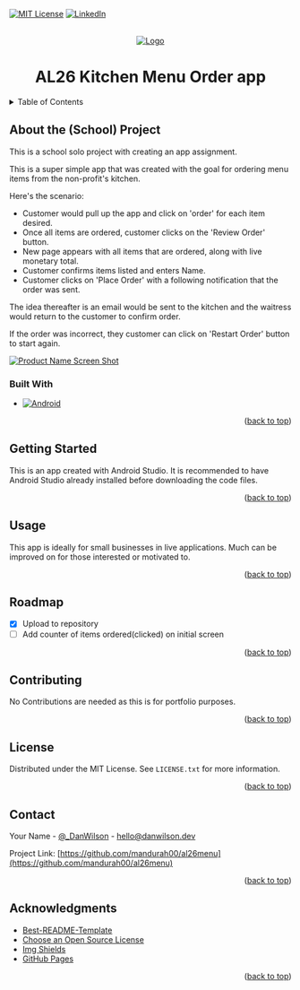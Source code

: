 <a name="readme-top"></a>
[![MIT License][license-shield]][license-url]
[![LinkedIn][linkedin-shield]][linkedin-url]

<!-- PROJECT LOGO -->
<br />
<div align="center">
  <a href="https://github.com/mandurah00/al26menu">
    <img src="https://danwilson.dev/meta/ReadMe_al26.gif" alt="Logo">
  </a>

  <h1 align="center">AL26 Kitchen Menu Order app</h1>
</div>



<!-- TABLE OF CONTENTS -->
<details>
  <summary>Table of Contents</summary>
  <ol>
    <li>
      <a href="#about-the-school-project">About The Project</a>
      <ul>
        <li><a href="#built-with">Built With</a></li>
      </ul>
    </li>
    <li>
      <a href="#getting-started">Getting Started</a>
    </li>
    <li><a href="#usage">Usage</a></li>
    <li><a href="#roadmap">Roadmap</a></li>
    <li><a href="#contributing">Contributing</a></li>
    <li><a href="#license">License</a></li>
    <li><a href="#contact">Contact</a></li>
    <li><a href="#acknowledgments">Acknowledgments</a></li>
  </ol>
</details>



<!-- ABOUT THE PROJECT -->
## About the (School) Project

This is a school solo project with creating an app assignment.

This is a super simple app that was created with the goal for ordering menu items from the non-profit's kitchen.

Here's the scenario:
* Customer would pull up the app and click on 'order' for each item desired.
* Once all items are ordered, customer clicks on the 'Review Order' button.
* New page appears with all items that are ordered, along with live monetary total.
* Customer confirms items listed and enters Name.
* Customer clicks on 'Place Order' with a following notification that the order was sent.

The idea thereafter is an email would be sent to the kitchen and the waitress would return to the customer to confirm order.

If the order was incorrect, they customer can click on 'Restart Order' button to start again.

[![Product Name Screen Shot][product-screenshot]](https://danwilson.dev)



### Built With

* [![Android][AndroidStudio]][Android-url]

<p align="right">(<a href="#readme-top">back to top</a>)</p>



<!-- GETTING STARTED -->
## Getting Started

This is an app created with Android Studio. It is recommended to have Android Studio already installed before downloading the code files.

<p align="right">(<a href="#readme-top">back to top</a>)</p>



<!-- USAGE EXAMPLES -->
## Usage

This app is ideally for small businesses in live applications. Much can be improved on for those interested or motivated to. 

<p align="right">(<a href="#readme-top">back to top</a>)</p>



<!-- ROADMAP -->
## Roadmap

- [x] Upload to repository
- [ ] Add counter of items ordered(clicked) on initial screen

<p align="right">(<a href="#readme-top">back to top</a>)</p>



<!-- CONTRIBUTING -->
## Contributing

No Contributions are needed as this is for portfolio purposes.

<p align="right">(<a href="#readme-top">back to top</a>)</p>



<!-- LICENSE -->
## License

Distributed under the MIT License. See `LICENSE.txt` for more information.

<p align="right">(<a href="#readme-top">back to top</a>)</p>



<!-- CONTACT -->
## Contact

Your Name - [@_DanWilson](https://www.linkedin.com/in/idanwilson/) - hello@danwilson.dev

Project Link: [https://github.com/mandurah00/al26menu](https://github.com/mandurah00/al26menu)

<p align="right">(<a href="#readme-top">back to top</a>)</p>



<!-- ACKNOWLEDGMENTS -->
## Acknowledgments

* [Best-README-Template](https://github.com/othneildrew/Best-README-Template)
* [Choose an Open Source License](https://choosealicense.com)
* [Img Shields](https://shields.io)
* [GitHub Pages](https://pages.github.com)

<p align="right">(<a href="#readme-top">back to top</a>)</p>



<!-- MARKDOWN LINKS & IMAGES -->
<!-- https://www.markdownguide.org/basic-syntax/#reference-style-links -->
[license-shield]: https://img.shields.io/github/license/othneildrew/Best-README-Template.svg?style=for-the-badge
[license-url]: https://github.com/mandurah00/al26menu/blob/main/LICENSE.txt
[linkedin-shield]: https://img.shields.io/badge/-LinkedIn-black.svg?style=for-the-badge&logo=linkedin&colorB=555
[linkedin-url]: https://www.linkedin.com/in/idanwilson/
[product-screenshot]: https://danwilson.dev/assets/al26menu-347cb713.png
[AndroidStudio]: https://img.shields.io/badge/Android-35495E?style=for-the-badge&logo=android&logoColor=4FC08D
[Android-url]: https://developer.android.com/

